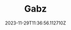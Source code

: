 ---
title: "Gabz"
category: "IndieWeb & Personal Blogs"
site_url: https://gabz.blog/
feed_url: https://gabz.blog/feed.xml
date: 2023-11-29T11:36:56.112710Z
domain: gabz.blog

---